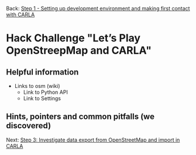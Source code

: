Back: [Step 1 - Setting up development environment and making first contact with CARLA](./step-1-first-contact.md)

# Hack Challenge "Let’s Play OpenStreepMap and CARLA"

## Helpful information

- Links to osm (wiki)
  - Link to Python API
  - Link to Settings

## Hints, pointers and common pitfalls (we discovered)

Next: [Step 3: Investigate data export from OpenStreetMap and import in CARLA](./step-3-carla-rize.md)
